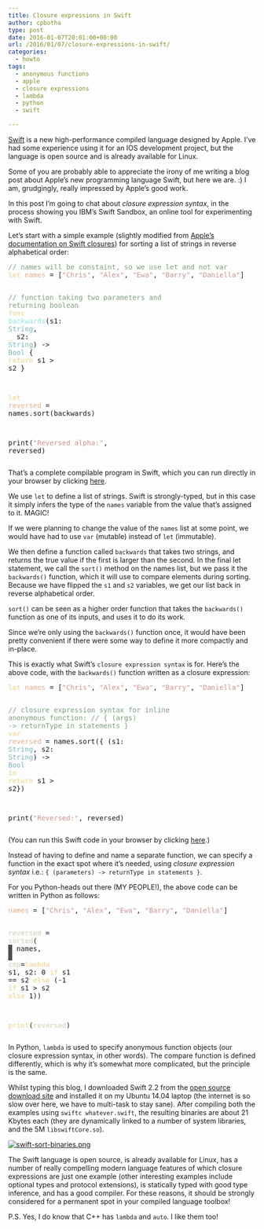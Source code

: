 ```yaml
---
title: Closure expressions in Swift
author: cpbotha
type: post
date: 2016-01-07T20:01:00+00:00
url: /2016/01/07/closure-expressions-in-swift/
categories:
  - howto
tags:
  - anonymous functions
  - apple
  - closure expressions
  - lambda
  - python
  - swift

---
```

[Swift][1] is a new high-performance compiled language designed by Apple. I&#8217;ve had some experience using it for an IOS development project, but the language is open source and is already available for Linux. 

Some of you are probably able to appreciate the irony of me writing a blog post about Apple&#8217;s new programming language Swift, but here we are. :) I am, grudgingly, really impressed by Apple&#8217;s good work. 

In this post I&#8217;m going to chat about _closure expression syntax_, in the process showing you IBM&#8217;s Swift Sandbox, an online tool for experimenting with Swift. 

Let&#8217;s start with a simple example (slightly modified from [Apple&#8217;s documentation on Swift closures][2]) for sorting a list of strings in reverse alphabetical order: 

<div class="org-src-container">
  <pre class="src src-swift"><span style="color: #7F9F7F;">// names will be constaint, so we use let and not var</span>
<span style="color: #F0DFAF; font-weight: bold;">let</span> <span style="color: #DFAF8F;">names </span>= [<span style="color: #CC9393;">"Chris"</span>, <span style="color: #CC9393;">"Alex"</span>, <span style="color: #CC9393;">"Ewa"</span>, <span style="color: #CC9393;">"Barry"</span>, <span style="color: #CC9393;">"Daniella"</span>]

<span style="color: #7F9F7F;">// function taking two parameters and returning boolean</span>
<span style="color: #F0DFAF; font-weight: bold;">func</span> <span style="color: #93E0E3;">backwards</span>(s1: <span style="color: #7CB8BB;">String</span>, <span style="color: #F0DFAF; font-weight: bold;">_</span> s2: <span style="color: #7CB8BB;">String</span>) -&gt; <span style="color: #7CB8BB;">Bool</span> {
    <span style="color: #F0DFAF; font-weight: bold;">return</span> s1 &gt; s2
}

<span style="color: #F0DFAF; font-weight: bold;">let</span> <span style="color: #DFAF8F;">reversed </span>= names.sort(backwards)

print(<span style="color: #CC9393;">"Reversed alpha:"</span>, reversed)
</pre>
</div>

That&#8217;s a complete compilable program in Swift, which you can run directly in your browser by clicking [here][3]. 

We use `let` to define a list of strings. Swift is strongly-typed, but in this case it simply infers the type of the `names` variable from the value that&#8217;s assigned to it. MAGIC! 

If we were planning to change the value of the `names` list at some point, we would have had to use `var` (mutable) instead of `let` (immutable). 

We then define a function called `backwards` that takes two strings, and returns the true value if the first is larger than the second. In the final let statement, we call the `sort()` method on the names list, but we pass it the `backwards()` function, which it will use to compare elements during sorting. Because we have flipped the `s1` and `s2` variables, we get our list back in reverse alphabetical order. 

`sort()` can be seen as a higher order function that takes the `backwards()` function as one of its inputs, and uses it to do its work. 

Since we&#8217;re only using the `backwards()` function once, it would have been pretty convenient if there were some way to define it more compactly and in-place. 

This is exactly what Swift&#8217;s `closure expression syntax` is for. Here&#8217;s the above code, with the `backwards()` function written as a closure expression: 

<div class="org-src-container">
  <pre class="src src-swift"><span style="color: #F0DFAF; font-weight: bold;">let</span> <span style="color: #DFAF8F;">names </span>= [<span style="color: #CC9393;">"Chris"</span>, <span style="color: #CC9393;">"Alex"</span>, <span style="color: #CC9393;">"Ewa"</span>, <span style="color: #CC9393;">"Barry"</span>, <span style="color: #CC9393;">"Daniella"</span>]

<span style="color: #7F9F7F;">// closure expression syntax for inline anonymous function:</span>
<span style="color: #7F9F7F;">// { (args) -&gt; returnType in statements }</span>
<span style="color: #F0DFAF; font-weight: bold;">var</span> <span style="color: #DFAF8F;">reversed </span>= names.sort({ (s1: <span style="color: #7CB8BB;">String</span>, s2: <span style="color: #7CB8BB;">String</span>) -&gt; <span style="color: #7CB8BB;">Bool</span> <span style="color: #F0DFAF; font-weight: bold;">in</span> <span style="color: #F0DFAF; font-weight: bold;">return</span> s1 &gt; s2})

print(<span style="color: #CC9393;">"Reversed:"</span>, reversed)
</pre>
</div>

(You can run this Swift code in your browser by clicking [here][4].) 

Instead of having to define and name a separate function, we can specify a function in the exact spot where it&#8217;s needed, using _closure expression syntax_ i.e.: `{ (parameters) -> returnType in statements }`. 

For you Python-heads out there (MY PEOPLE!), the above code can be written in Python as follows: 

<div class="org-src-container">
  <pre class="src src-python"><span style="color: #DFAF8F;">names</span> = [<span style="color: #CC9393;">"Chris"</span>, <span style="color: #CC9393;">"Alex"</span>, <span style="color: #CC9393;">"Ewa"</span>, <span style="color: #CC9393;">"Barry"</span>, <span style="color: #CC9393;">"Daniella"</span>]

<span style="color: #DCDCCC; font-weight: bold;">reversed</span> = <span style="color: #DCDCCC; font-weight: bold;">sorted</span>(
<span style="color: #DCDCCC; background-color: #4F4F4F;"> </span>   names,
<span style="color: #DCDCCC; background-color: #4F4F4F;"> </span>   <span style="color: #DCDCCC; font-weight: bold;">cmp</span>=<span style="color: #F0DFAF; font-weight: bold;">lambda</span> s1, s2: 0 <span style="color: #F0DFAF; font-weight: bold;">if</span> s1 == s2 <span style="color: #F0DFAF; font-weight: bold;">else</span> (-1 <span style="color: #F0DFAF; font-weight: bold;">if</span> s1 &gt; s2 <span style="color: #F0DFAF; font-weight: bold;">else</span> 1))

<span style="color: #F0DFAF; font-weight: bold;">print</span>(<span style="color: #DCDCCC; font-weight: bold;">reversed</span>)
</pre>
</div>

In Python, `lambda` is used to specify anonymous function objects (our closure expression syntax, in other words). The compare function is defined differently, which is why it&#8217;s somewhat more complicated, but the principle is the same. 

Whilst typing this blog, I downloaded Swift 2.2 from the [open source download site][5] and installed it on my Ubuntu 14.04 laptop (the internet is so slow over here, we have to multi-task to stay sane). After compiling both the examples using `swiftc whatever.swift`, the resulting binaries are about 21 Kbytes each (they are dynamically linked to a number of system libraries, and the 5M `libswiftCore.so`). 

<div class="figure">
  <p>
    <a href="https://cpbotha.net/wp-content/uploads/2016/01/swift-sort-binaries.png" data-rel="lightbox-image-0" data-rl_title="" data-rl_caption="" title=""><img src="https://cpbotha.net/wp-content/uploads/2016/01/swift-sort-binaries-300x82.png" alt="swift-sort-binaries.png" /></a>
  </p></p>
</div>

The Swift language is open source, is already available for Linux, has a number of really compelling modern language features of which closure expressions are just one example (other interesting examples include optional types and protocol extensions), is statically typed with good type inference, and has a good compiler. For these reasons, it should be strongly considered for a permanent spot in your compiled language toolbox! 

P.S. Yes, I do know that C++ has `lambda` and `auto`. I like them too!

 [1]: https://swift.org/
 [2]: https://developer.apple.com/library/ios/documentation/Swift/Conceptual/Swift_Programming_Language/Closures.html#//apple_ref/doc/uid/TP40014097-CH11-ID95
 [3]: http://swiftlang.ng.bluemix.net/#/repl/6ab18271be682adc2a39c45988978ee92826c41faf70ed4420664fce1cd42bc8
 [4]: http://swiftlang.ng.bluemix.net/#/repl/0dbcdef74dfef00da5c7f21878cb5ed42739796116a6fd232ab20f05d6040a81
 [5]: https://swift.org/download/#latest-development-snapshots
